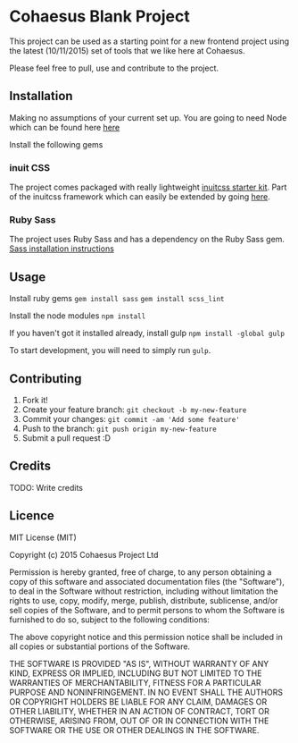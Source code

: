 # Cohaesus Blank Project

This project can be used as a starting point for a new frontend project using the latest (10/11/2015) set of tools that we like here at Cohaesus.

Please feel free to pull, use and contribute to the project.

## Installation

Making no assumptions of your current set up. You are going to need Node which can be found here [here](https://nodejs.org/en/download/)

Install the following gems

### inuit CSS  
The project comes packaged with really lightweight [inuitcss starter kit](https://github.com/inuitcss/getting-started). Part of the inuitcss framework which can easily be extended by going [here](https://github.com/inuitcss).

### Ruby Sass
The project uses Ruby Sass and has a dependency on the Ruby Sass gem.
[Sass installation instructions](http://sass-lang.com/install)

## Usage

Install ruby gems
`gem install sass`
`gem install scss_lint`

Install the node modules
`npm install`

If you haven't got it installed already, install gulp
`npm install -global gulp`

To start development, you will need to simply run `gulp`.

## Contributing

1. Fork it!
2. Create your feature branch: `git checkout -b my-new-feature`
3. Commit your changes: `git commit -am 'Add some feature'`
4. Push to the branch: `git push origin my-new-feature`
5. Submit a pull request :D

## Credits

TODO: Write credits

## Licence

MIT License (MIT)

Copyright (c) 2015 Cohaesus Project Ltd

Permission is hereby granted, free of charge, to any person obtaining a copy
of this software and associated documentation files (the "Software"), to deal
in the Software without restriction, including without limitation the rights
to use, copy, modify, merge, publish, distribute, sublicense, and/or sell
copies of the Software, and to permit persons to whom the Software is
furnished to do so, subject to the following conditions:

The above copyright notice and this permission notice shall be included in
all copies or substantial portions of the Software.

THE SOFTWARE IS PROVIDED "AS IS", WITHOUT WARRANTY OF ANY KIND, EXPRESS OR
IMPLIED, INCLUDING BUT NOT LIMITED TO THE WARRANTIES OF MERCHANTABILITY,
FITNESS FOR A PARTICULAR PURPOSE AND NONINFRINGEMENT.  IN NO EVENT SHALL THE
AUTHORS OR COPYRIGHT HOLDERS BE LIABLE FOR ANY CLAIM, DAMAGES OR OTHER
LIABILITY, WHETHER IN AN ACTION OF CONTRACT, TORT OR OTHERWISE, ARISING FROM,
OUT OF OR IN CONNECTION WITH THE SOFTWARE OR THE USE OR OTHER DEALINGS IN
THE SOFTWARE.
